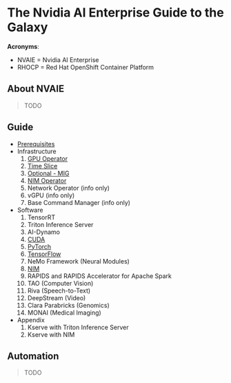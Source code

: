 # The Nvidia AI Enterprise Guide to the Galaxy

**Acronyms**:

- NVAIE = Nvidia AI Enterprise
- RHOCP = Red Hat OpenShift Container Platform

## About NVAIE

> TODO

## Guide

- [Prerequisites](docs/prereqs.md)
- Infrastructure
  1. [GPU Operator](docs/infra/gpu-operator.md)
  1. [Time Slice](docs/infra/gpu-timeslice.md)
  1. [Optional - MIG](docs/infra/gpu-mig.md)
  1. [NIM Operator](docs/infra/nim-operator.md)
  1. Network Operator (info only)
  1. vGPU (info only)
  1. Base Command Manager (info only)  
- Software
  1. TensorRT
  1. Triton Inference Server
  1. AI-Dynamo
  1. [CUDA](docs/software/cuda/cuda.md)
  1. [PyTorch](docs/software/pytorch/pytorch.md)
  1. [TensorFlow](docs/software/tensorflow/tensorflow.md)
  1. NeMo Framework (Neural Modules)
  1. [NIM](docs/software/nim.md)
  1. RAPIDS and RAPIDS Accelerator for Apache Spark 
  1. TAO (Computer Vision)
  1. Riva (Speech-to-Text)
  1. DeepStream (Video)
  1. Clara Parabricks (Genomics)
  1. MONAI (Medical Imaging)
- Appendix
  1. Kserve with Triton Inference Server
  1. Kserve with NIM

## Automation

> TODO
